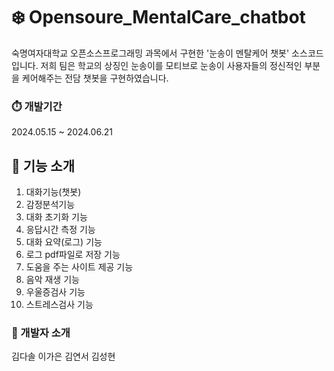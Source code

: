 # ❄️ Opensoure_MentalCare_chatbot 
숙명여자대학교 오픈소스프로그래밍 과목에서 구현한 '눈송이 멘탈케어 챗봇' 소스코드입니다. 저희 팀은 학교의 상징인 눈송이를 모티브로 눈송이 사용자들의 정신적인 부분을 케어해주는 전담 챗봇을 구현하였습니다. 

### ⏱️ 개발기간
2024.05.15 ~ 2024.06.21

## 🩵 기능 소개
1. 대화기능(챗봇)
2. 감정분석기능
3. 대화 초기화 기능
4. 응답시간 측정 기능
5. 대화 요약(로그) 기능
6. 로그 pdf파일로 저장 기능
7. 도움을 주는 사이트 제공 기능
8. 음악 재생 기능
9. 우울증검사 기능
10. 스트레스검사 기능

### 🩵 개발자 소개
김다솔
이가은
김연서
김성현
